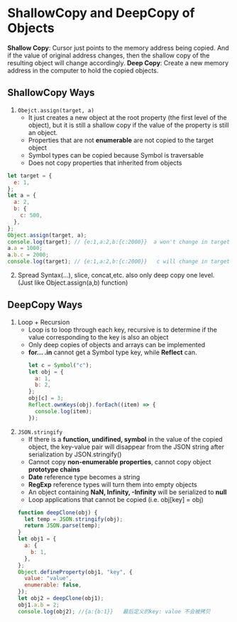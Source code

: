 # ShallowCopy and DeepCopy of Objects
**Shallow Copy**: Cursor just points to the memory address being copied. And if the value of original address changes, then the shallow copy of the resulting object will change accordingly.
**Deep Copy**: Create a new memory address in the computer to hold the copied objects.

## ShallowCopy Ways
1. `Obejct.assign(target, a)`
    - It just creates a new object at the root property (the first level of the object), but it is still a shallow copy if the value of the property is still an object.
    - Properties that are not **enumerable** are not copied to the target object
    - Symbol types can be copied because Symbol is traversable
    - Does not copy properties that inherited from objects
``` javascript
let target = {
  e: 1,
};
let a = {
  a: 2,
  b: {
    c: 500,
  },
};
Object.assign(target, a);
console.log(target); // {e:1,a:2,b:{c:2000}}  a won't change in target Obejct
a.a = 1000;
a.b.c = 2000;
console.log(target); // {e:1,a:2,b:{c:2000}}   c will change in target Object
```

2. Spread Syntax(...), slice, concat,etc. also only deep copy one level. (Just like Object.assign(a,b) function)

## DeepCopy Ways
1. Loop + Recursion
    - Loop is to loop through each key, recursive is to determine if the value corresponding to the key is also an object
    - Only deep copies of objects and arrays can be implemented
    - **for... .in** cannot get a Symbol type key, while **Reflect** can.
        ``` javascript
        let c = Symbol("c");
        let obj = {
          a: 1,
          b: 2,
        };
        obj[c] = 3;
        Reflect.ownKeys(obj).forEach((item) => {
          console.log(item);
        });
        ```
2. `JSON.stringify`
    - If there is a **function, undifined, symbol** in the value of the copied object, the key-value pair will disappear from the JSON string after serialization by JSON.stringify()
    - Cannot copy **non-enumerable properties**, cannot copy object **prototype chains**
    - **Date** reference type becomes a string
    - **RegExp** reference types will turn them into empty objects
    - An object containing **NaN, Infinity, -Infinity** will be serialized to **null**
    - Loop applications that cannot be copied (i.e. obj[key] = obj)
    ``` javascript
    function deepClone(obj) {
      let temp = JSON.stringify(obj);
      return JSON.parse(temp);
    }
    let obj1 = {
      a: {
        b: 1,
      },
    };
    Object.defineProperty(obj1, "key", {
      value: "value",
      enumerable: false,
    });
    let obj2 = deepClone(obj1);
    obj1.a.b = 2;
    console.log(obj2); //{a:{b:1}}   最后定义的key: value 不会被拷贝
    ```
